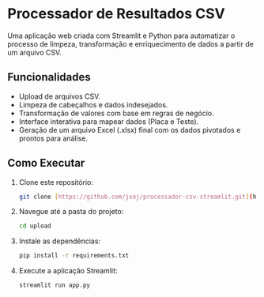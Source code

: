 # Processador de Resultados CSV

Uma aplicação web criada com Streamlit e Python para automatizar o processo de limpeza, transformação e enriquecimento de dados a partir de um arquivo CSV.

## Funcionalidades

- Upload de arquivos CSV.
- Limpeza de cabeçalhos e dados indesejados.
- Transformação de valores com base em regras de negócio.
- Interface interativa para mapear dados (Placa e Teste).
- Geração de um arquivo Excel (.xlsx) final com os dados pivotados e prontos para análise.

## Como Executar

1.  Clone este repositório:
    ```bash
    git clone [https://github.com/jsoj/processador-csv-streamlit.git](https://github.com/jsoj/processador-csv-streamlit.git)
    ```
2.  Navegue até a pasta do projeto:
    ```bash
    cd upload
    ```
3.  Instale as dependências:
    ```bash
    pip install -r requirements.txt
    ```
4.  Execute a aplicação Streamlit:
    ```bash
    streamlit run app.py
    ```
